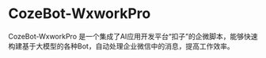 # CozeBot-WxworkPro
CozeBot-WxworkPro 是一个集成了AI应用开发平台“扣子”的企微脚本，能够快速构建基于大模型的各种Bot，自动处理企业微信中的消息，提高工作效率。
